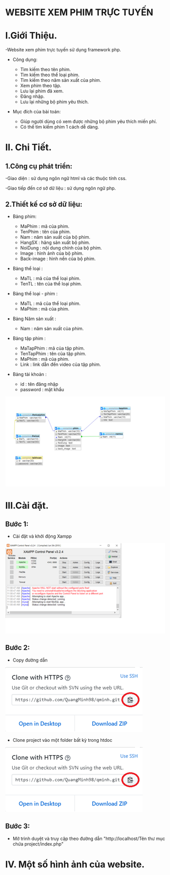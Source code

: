 #                                                      WEBSITE XEM PHIM TRỰC TUYẾN

# I.Giới Thiệu. 

-Website xem phim trực tuyến sử dụng framework php.

* Công dụng:
  * Tìm kiếm theo tên phim.
  * Tìm kiếm theo thể loại phim.
  * Tìm kiếm theo năm sản xuất của phim.
  * Xem phim theo tập.
  * Lưu lại phim đã xem.
  * Đăng nhập.
  * Lưu lại những bộ phim yêu thích.

* Mục đích của bài toán:
  * Giúp người dùng có xem được những bộ phim yêu thích miến phí.
  * Có thể tìm kiếm phim 1 cách dễ dàng.
 
 # II. Chi Tiết.
 
 ## 1.Công cụ phát triển:
 
 -Giao diện : sử dụng ngôn ngữ html và các thuộc tính css.
 
 -Giao tiếp đến cơ sở dữ liệu : sử dụng ngôn ngữ php.
 
 ## 2.Thiết kế cơ sở dữ liệu:
 
 * Bảng phim:
   * MaPhim : mã của phim.
   * TenPhim : tên của phim.
   * Nam : năm sản xuất của bộ phim.
   * HangSX : hãng sản xuất bộ phim.
   * NoiDung : nội dung chính của bộ phim.
   * Image : hình ảnh của bộ phim.
   * Back-image : hình nền của bộ phim.
   
 * Bảng thể loại : 
   * MaTL : mã của thể loại phim.
   * TenTL : tên của thể loại phim.
  
 * Bảng thể loại - phim :
   * MaTL : mã của thể loại phim.
   * MaPhim : mã của phim.
   
 * Bảng Năm sản xuất :
   * Nam : năm sản xuất của phim.
   
 * Bảng tập phim :
   * MaTapPhim : mã của tập phim.
   * TenTapPhim : tên của tập phim.
   * MaPhim : mã của phim.
   * Link : link dẫn đến video của tập phim.
   
 * Bảng tài khoản :
   * id : tên đăng nhập
   * password : mật khẩu
   
 ![Atom](https://github.com/QuangMinh98/qminh/blob/master/anh/csdl.png)
 
 # III.Cài đặt.
 
 ## Bước 1:
 
* Cài đặt và khởi động Xampp

![Atom](https://github.com/QuangMinh98/qminh/blob/master/anh/xampp.png)

## Bước 2:

* Copy đường dẫn

![Atom](https://github.com/QuangMinh98/qminh/blob/master/anh/copy.png)

* Clone project vào một folder bất kỳ trong htdoc

![Atom](https://github.com/QuangMinh98/qminh/blob/master/anh/copy.png)

## Bước 3:

* Mở trình duyệt và truy cập theo đường dẫn "http://localhost/Tên thư mục chứa project/index.php"

# IV. Một số hình ảnh của website.

